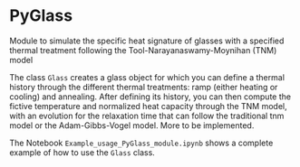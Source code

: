 # PyGlass
Module to simulate the specific heat signature of glasses with a specified thermal treatment following the Tool-Narayanaswamy-Moynihan (TNM) model

The class ```Glass``` creates a glass object for which you can define a thermal history through the different thermal treatments: ramp (either heating or cooling) and annealing. After defining its history, you can then compute the fictive temperature and normalized heat capacity through the TNM model, with an evolution for the relaxation time that can follow the traditional tnm model or the Adam-Gibbs-Vogel model. More to be implemented.

The Notebook ``Example_usage_PyGlass_module.ipynb`` shows a complete example of how to use the ``Glass`` class.
